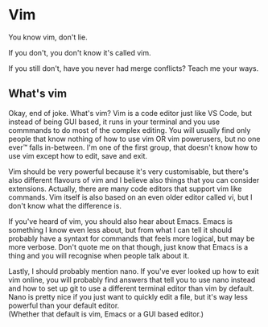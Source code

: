 # Vim

You know vim, don't lie.

If you don't, you don't know it's called vim.

If you still don't, have you never had merge conflicts?  Teach me your ways.

## What's vim

Okay, end of joke.  What's vim?  Vim is a code editor just like VS Code, but instead of being GUI based, it runs in
your terminal and you use commmands to do most of the complex editing.  You will usually find only people that know
nothing of how to use vim OR vim powerusers, but no one ever™ falls in-between.  I'm one of the first group, that
doesn't know how to use vim except how to edit, save and exit.

Vim should be very powerful because it's very customisable, but there's also different flavours of vim and I believe
also things that you can consider extensions.  Actually, there are many code editors that support vim like commands.
Vim itself is also based on an even older editor called vi, but I don't know what the difference is.

If you've heard of vim, you should also hear about Emacs.  Emacs is something I know even less about, but from what I
can tell it should probably have a syntaxt for commands that feels more logical, but may be more verbose.  Don't quote
me on that though, just know that Emacs is a thing and you will recognise when people talk about it.

Lastly, I should probably mention nano.  If you've ever looked up how to exit vim online, you will probably find
answers that tell you to use nano instead and how to set up git to use a different terminal editor than vim by default.
Nano is pretty nice if you just want to quickly edit a file, but it's way less powerful than your default editor.  
(Whether that default is vim, Emacs or a GUI based editor.)
